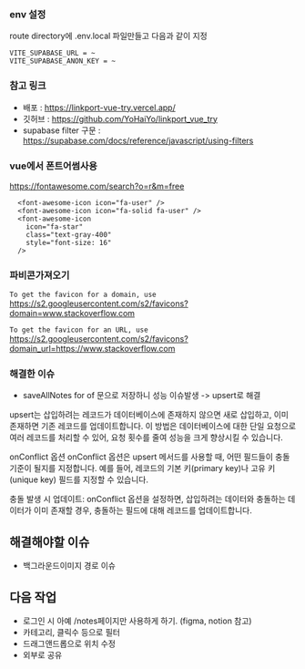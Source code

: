### env 설정

route directory에 .env.local 파일만들고 다음과 같이 지정

```
VITE_SUPABASE_URL = ~
VITE_SUPABASE_ANON_KEY = ~
```

### 참고 링크

- 배포 : https://linkport-vue-try.vercel.app/
- 깃허브 : https://github.com/YoHaiYo/linkport_vue_try
- supabase filter 구문 : https://supabase.com/docs/reference/javascript/using-filters

### vue에서 폰트어썸사용

https://fontawesome.com/search?o=r&m=free

```
  <font-awesome-icon icon="fa-user" />
  <font-awesome-icon icon="fa-solid fa-user" />
  <font-awesome-icon
    icon="fa-star"
    class="text-gray-400"
    style="font-size: 16"
  />
```

### 파비콘가져오기

`To get the favicon for a domain, use`
https://s2.googleusercontent.com/s2/favicons?domain=www.stackoverflow.com

`To get the favicon for an URL, use`
https://s2.googleusercontent.com/s2/favicons?domain_url=https://www.stackoverflow.com

### 해결한 이슈

- saveAllNotes for of 문으로 저장하니 성능 이슈발생
  -> upsert로 해결

upsert는 삽입하려는 레코드가 데이터베이스에 존재하지 않으면 새로 삽입하고, 이미 존재하면 기존 레코드를 업데이트합니다. 이 방법은 데이터베이스에 대한 단일 요청으로 여러 레코드를 처리할 수 있어, 요청 횟수를 줄여 성능을 크게 향상시킬 수 있습니다.

onConflict 옵션
onConflict 옵션은 upsert 메서드를 사용할 때, 어떤 필드들이 충돌 기준이 될지를 지정합니다. 예를 들어, 레코드의 기본 키(primary key)나 고유 키(unique key) 필드를 지정할 수 있습니다.

충돌 발생 시 업데이트: onConflict 옵션을 설정하면, 삽입하려는 데이터와 충돌하는 데이터가 이미 존재할 경우, 충돌하는 필드에 대해 레코드를 업데이트합니다.

## 해결해야할 이슈

- 백그라운드이미지 경로 이슈

## 다음 작업

- 로그인 시 아예 /notes페이지만 사용하게 하기. (figma, notion 참고)
- 카테고리, 클릭수 등으로 필터
- 드래그앤드롭으로 위치 수정
- 외부로 공유
